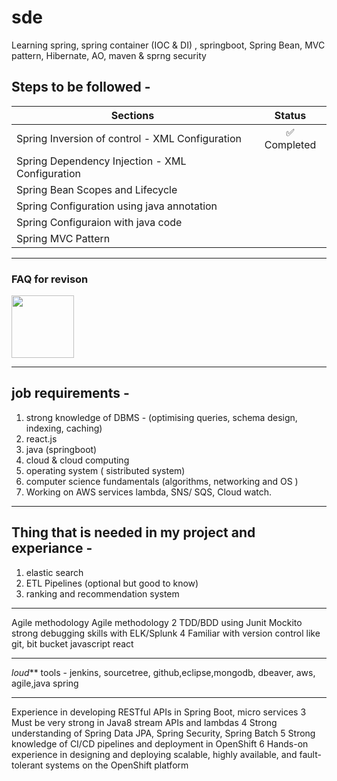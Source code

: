 # sde
Learning spring, spring container (IOC &amp; DI) , springboot, Spring Bean, MVC pattern, Hibernate, AO, maven &amp; sprng security

## Steps to be followed - 
| Sections                                             | Status           |
| ---------------------------------------------------- |:-------------:|
| Spring Inversion of control - XML Configuration      | ✅ Completed |
| Spring Dependency Injection - XML Configuration      |               |
| Spring Bean Scopes and Lifecycle                     |               | 
| Spring Configuration using java annotation           |               | 
| Spring Configuraion with java code                   |               | 
| Spring MVC Pattern                                   |               | 


----------------------------------------------------------
### FAQ for revison
<img src="https://user-images.githubusercontent.com/86837840/205998080-c7eb23db-f112-43a6-a7ac-0cf3c0247713.png" width="100" height="100">


-------------------------------------------------------------------------------------------------------------------------------------------------------
## job requirements -

1) strong knowledge of DBMS - (optimising queries, schema design, indexing, caching)
2) react.js
3) java (springboot)
4) cloud & cloud computing
5) operating system ( sistributed system)
6) computer science fundamentals (algorithms, networking and OS )
7) Working on AWS services lambda, SNS/ SQS, Cloud watch.

-----------------------------

## Thing that is needed in my project and experiance -
1) elastic search
2) ETL Pipelines (optional but good to know)
3) ranking and recommendation system


------------------------------
Agile methodology
Agile methodology 2 TDD/BDD using Junit Mockito
strong debugging skills with ELK/Splunk 4
Familiar with version control like git, bit bucket
javascript react

--------------------------------

*loud*** tools - jenkins, sourcetree, github,eclipse,mongodb,
 dbeaver, aws, agile,java spring

------------------------------------

Experience in developing RESTful APIs in Spring Boot,
 micro services 3 Must be very strong in Java8 stream APIs
 and lambdas 4 Strong understanding of Spring Data JPA,
 Spring Security, Spring Batch 5 Strong knowledge of CI/CD
 pipelines and deployment in OpenShift 6 Hands-on experience
 in designing and deploying scalable, highly available, and
 fault-tolerant systems on the OpenShift platform
